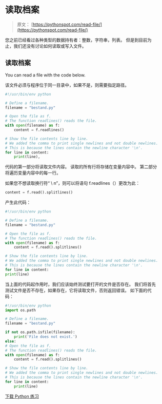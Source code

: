 # 读取档案

> 原文： [https://pythonspot.com/read-file/](https://pythonspot.com/read-file/)

您之前已经看过各种类型的数据持有者：整数，字符串，列表。 但是到目前为止，我们还没有讨论如何读取或写入文件。

## 读取档案

You can read a file with the code below.

该文件必须与程序位于同一目录中，如果不是，则需要指定路径。

```py
#!/usr/bin/env python

# Define a filename.
filename = "bestand.py"

# Open the file as f.
# The function readlines() reads the file.
with open(filename) as f:
    content = f.readlines()

# Show the file contents line by line.
# We added the comma to print single newlines and not double newlines.
# This is because the lines contain the newline character '\n'.
for line in content:
    print(line),

```

代码的第一部分将读取文件内容。 读取的所有行将存储在变量内容中。 第二部分将遍历变量内容中的每一行。

如果您不想读取换行符“ \ n”，则可以将语句 f.readlines（）更改为此：

```py
content = f.read().splitlines()

```

产生此代码：

```py
#!/usr/bin/env python

# Define a filename.
filename = "bestand.py"

# Open the file as f.
# The function readlines() reads the file.
with open(filename) as f:
    content = f.read().splitlines()

# Show the file contents line by line.
# We added the comma to print single newlines and not double newlines.
# This is because the lines contain the newline character '\n'.
for line in content:
print(line)

```

当上面的代码起作用时，我们应该始终测试要打开的文件是否存在。 我们将首先测试文件是否不存在，如果存在，它将读取文件，否则返回错误。 如下面的代码：

```py
#!/usr/bin/env python
import os.path

# Define a filename.
filename = "bestand.py"

if not os.path.isfile(filename):
    print('File does not exist.')
else:
# Open the file as f.
# The function readlines() reads the file.
with open(filename) as f:
    content = f.read().splitlines()

# Show the file contents line by line.
# We added the comma to print single newlines and not double newlines.
# This is because the lines contain the newline character '\n'.
for line in content:
    print(line)

```

[下载 Python 练习](https://pythonspot.com/download-python-exercises/)